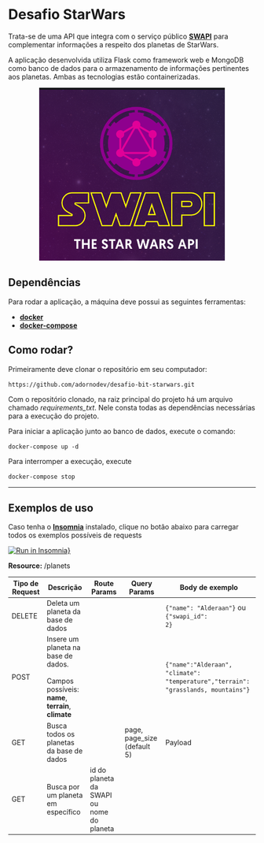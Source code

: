# Desafio StarWars

Trata-se de uma API que integra com o serviço público **[SWAPI][swapi]** para complementar informações a respeito dos planetas de StarWars.

A aplicação desenvolvida utiliza Flask como framework web e MongoDB como banco de dados para o armazenamento de informações pertinentes aos planetas. Ambas as tecnologias estão containerizadas.

<p align="center">
  <img src=".github/header.png">
</p>

## Dependências

Para rodar a aplicação, a máquina deve possui as seguintes ferramentas:

- **[docker][docker]**
- **[docker-compose][docker-compose]**

## Como rodar?

Primeiramente deve clonar o repositório em seu computador:

```
https://github.com/adornodev/desafio-bit-starwars.git
```

Com o repositório clonado, na raiz principal do projeto há um arquivo chamado _requirements_txt_. Nele consta todas as dependências necessárias para a execução do projeto.

Para iniciar a aplicação junto ao banco de dados, execute o comando:

```docker
docker-compose up -d
```

Para interromper a execução, execute

```docker
docker-compose stop
```

---

## Exemplos de uso

Caso tenha o **[Insomnia][insomnia]** instalado, clique no botão abaixo para carregar todos os exemplos possíveis de requests

[![Run in Insomnia}](https://insomnia.rest/images/run.svg)](https://insomnia.rest/run/?label=BitSW&uri=https%3A%2F%2Fraw.githubusercontent.com%2Fadornodev%2Fdesafio-bit-starwars%2Fmaster%2F.github%2Finsomnia_workspace.json)

**Resource:** /planets

| Tipo de Request | Descrição                                                                                         | Route Params                              | Query Params                | Body de exemplo                                                                               |
| --------------- | ------------------------------------------------------------------------------------------------- | ----------------------------------------- | --------------------------- | --------------------------------------------------------------------------------------------- |
| DELETE          | Deleta um planeta da base de dados                                                                |                                           |                             | <code>{"name": "Alderaan"}</code> ou <code>{"swapi_id": 2}</code>                             |
| POST            | Insere um planeta na base de dados. <br><br> Campos possíveis: **name**, **terrain**, **climate** |                                           |                             | <code>{"name":"Alderaan", "climate": "temperature","terrain": "grasslands, mountains"}</code> |
| GET             | Busca todos os planetas da base de dados                                                          |                                           | page, page_size (default 5) | Payload                                                                                       |
| GET             | Busca por um planeta em específico                                                                | id do planeta da SWAPI ou nome do planeta |                             |

[swapi]: https://swapi.co/
[insomnia]: https://insomnia.rest/
[docker]: https://www.docker.com/products/docker-desktop
[docker-compose]: https://docs.docker.com/compose/install/
